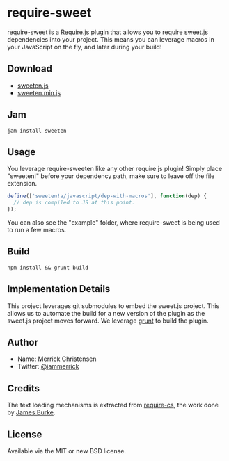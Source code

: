 # require-sweet

require-sweet is a [Require.js](http://requirejs.org) plugin that allows you to require [sweet.js](http://sweetjs.org/) dependencies into your project. This means you can leverage macros in your JavaScript on the fly, and later during your build!

## Download

- [sweeten.js](http://raw.github.com/iammerrick/require-sweet/master/build/sweeten.js)
- [sweeten.min.js](http://raw.github.com/iammerrick/require-sweet/master/build/sweeten.min.js)

## Jam

    jam install sweeten


## Usage

You leverage require-sweeten like any other require.js plugin! Simply place "sweeten!" before your dependency path, make sure to leave off the file extension.

```javascript
define(['sweeten!a/javascript/dep-with-macros'], function(dep) {
  // dep is compiled to JS at this point.
});
```

You can also see the "example" folder, where require-sweet is being used to run a few macros.

## Build

`npm install && grunt build`

## Implementation Details

This project leverages git submodules to embed the sweet.js project. This allows us to automate the build for a new version of the plugin as the sweet.js project moves forward. We leverage [grunt](http://gruntjs.com) to build the plugin.

## Author

- Name: Merrick Christensen
- Twitter: [@iammerrick](http://twitter.com/iammerrick)

## Credits

The text loading mechanisms is extracted from [require-cs](https://github.com/jrburke/require-cs), the work done by [James Burke](http://jrburke.com/).

## License

Available via the MIT or new BSD license.